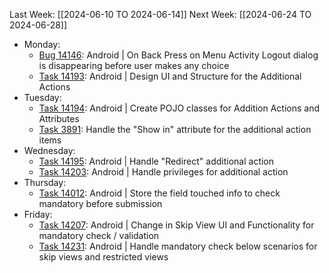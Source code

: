 Last Week: [[2024-06-10 TO 2024-06-14]]
Next Week: [[2024-06-24 TO 2024-06-28]]
- Monday:
	- [Bug 14146](https://dev.azure.com/appsteer/appsteer.io/_workitems/edit/14146): Android | On Back Press on Menu Activity Logout dialog is disappearing before user makes any choice
	- [Task 14193](https://dev.azure.com/appsteer/appsteer.io/_workitems/edit/14193): Android | Design UI and Structure for the Additional Actions
- Tuesday:
	- [Task 14194](https://dev.azure.com/appsteer/appsteer.io/_workitems/edit/14194): Android | Create POJO classes for Addition Actions and Attributes
	- [Task 3891](https://dev.azure.com/appsteer/appsteer.io/_workitems/edit/3891): Handle the "Show in" attribute for the additional action items
- Wednesday:
	- [Task 14195](https://dev.azure.com/appsteer/appsteer.io/_workitems/edit/14195): Android | Handle "Redirect" additional action
	- [Task 14203](https://dev.azure.com/appsteer/appsteer.io/_workitems/edit/14203): Android | Handle privileges for additional action
- Thursday:
	- [Task 14012](https://dev.azure.com/appsteer/appsteer.io/_workitems/edit/14012): Android | Store the field touched info to check mandatory before submission
- Friday:
	- [Task 14207](https://dev.azure.com/appsteer/appsteer.io/_workitems/edit/14207): Android | Change in Skip View UI and Functionality for mandatory check / validation
	- [Task 14231](https://dev.azure.com/appsteer/appsteer.io/_workitems/edit/14231): Android | Handle mandatory check below scenarios for skip views and restricted views